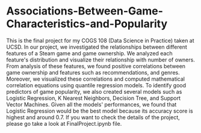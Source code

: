 # Associations-Between-Game-Characteristics-and-Popularity

This is the final project for my COGS 108 (Data Science in Practice) taken at UCSD. In our project, we investigated the relationships between different features of a Steam game and game ownership. We analyzed each feature's distribution and visualize their relationship with number of owners. From analysis of these features, we found positive correlations between game ownership and features such as recommendations, and genres. Moreover, we visualized these correlations and computed mathematical correlation equations using quantile regression models. To identify good predictors of game popularity, we also created several models such as Logistic Regression, K Nearest Neighbors, Decision Tree, and Support Vector Machines. Given all the models' performances, we found that Logistic Regression would be the best model because its accuracy score is highest and around 0.7. If you want to check the details of the project, please go take a look at FinalProject.ipynb file.

